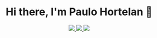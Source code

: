 <h1 align="center">Hi there, I'm Paulo Hortelan 👋</h1>

<p align="center"> 
 <a href="https://www.linkedin.com/in/paulo-hortelan-ribeiro-479008144/" alt="paulo hortelan linkedin">
   <img src="https://img.shields.io/badge/%20-LinkedIn-%230A66C2?logo=linkedin&logoColor=white&style=for-the-badge&link=https://www.linkedin.com/in/paulo-hortelan-ribeiro-479008144" />
 </a>
  <a href="https://www.instagram.com/paulohincar/" target="_blank">
    <img src="https://img.shields.io/badge/instagram-%23E4405F.svg?&style=for-the-badge&logo=instagram&logoColor=white" />        
  </a>
 <a href="https://github.com/paulo-hortelan" alt="paulo hortelan github">
   <img src="https://img.shields.io/badge/%20-GitHub-black?logo=GitHub&logoColor=white&style=for-the-badge" />
 </a>
</p>
